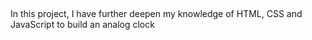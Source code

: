 ##

In this project, I have further deepen my knowledge of HTML, CSS and JavaScript to build an analog clock
